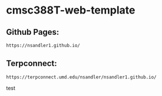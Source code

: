 # cmsc388T-web-template

## Github Pages:
    https://nsandler1.github.io/

## Terpconnect:
    https://terpconnect.umd.edu/nsandler/nsandler1.github.io/

test

